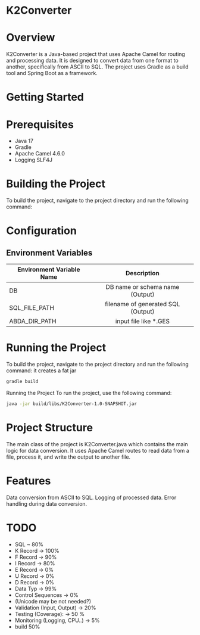 # K2Converter

# Overview
K2Converter is a Java-based project that uses Apache Camel for routing and processing data. It is designed to convert data from one format to another, specifically from ASCII to SQL. The project uses Gradle as a build tool and Spring Boot as a framework.  

# Getting Started
#  Prerequisites
- Java 17
- Gradle
- Apache Camel 4.6.0
- Logging SLF4J

# Building the Project
To build the project, navigate to the project directory and run the following command:


# Configuration
## Environment Variables 

| Environment Variable Name |            Description             |
|---------------------------|:----------------------------------:|
| DB                        |  DB name or schema name (Output)   |
| SQL_FILE_PATH             | filename of generated SQL (Output) |
| ABDA_DIR_PATH             |       input file like *.GES        |



# Running the Project
To build the project, navigate to the project directory and run the following command:
it creates a fat jar
```bash
gradle build
```
Running the Project
To run the project, use the following command:
```bash
java -jar build/libs/K2Converter-1.0-SNAPSHOT.jar
```


# Project Structure
The main class of the project is K2Converter.java which contains the main logic for data conversion. It uses Apache Camel routes to read data from a file, process it, and write the output to another file.  
# Features

Data conversion from ASCII to SQL.
Logging of processed data.
Error handling during data conversion.

# TODO
- SQL ~ 80%
- K Record -> 100% 
- F Record -> 90%
- I Record -> 80%
- E Record -> 0%
- U Record -> 0%
- D Record -> 0%
- Data Typ -> 99%
- Control Sequences -> 0%
- (Unicode may be not needed?)
- Validation (Input, Output) -> 20%
- Testing (Coverage): -> 50 %
- Monitoring (Logging, CPU..) -> 5%
- build 50%

